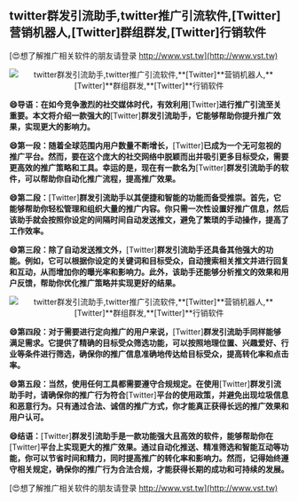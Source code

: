 ## **twitter群发引流助手,twitter推广引流软件,**[Twitter]**营销机器人,**[Twitter]**群组群发,**[Twitter]**行销软件**

[😍想了解推广相关软件的朋友请登录 http://www.vst.tw](http://www.vst.tw)

 <center><img src="https://vst.tw/MP4/tuiguang/png/1.png" alt="twitter群发引流助手,twitter推广引流软件,**[Twitter]**营销机器人,**[Twitter]**群组群发,**[Twitter]**行销软件"></center>

**😄导语：在如今竞争激烈的社交媒体时代，有效利用**[Twitter]**进行推广引流至关重要。本文将介绍一款强大的**[Twitter]**群发引流助手，它能够帮助你提升推广效果，实现更大的影响力。**

**😄第一段：随着全球范围内用户数量不断增长，**[Twitter]**已成为一个无可忽视的推广平台。然而，要在这个庞大的社交网络中脱颖而出并吸引更多目标受众，需要更高效的推广策略和工具。幸运的是，现在有一款名为**[Twitter]**群发引流助手的软件，可以帮助你自动化推广流程，提高推广效果。**

**😄第二段：**[Twitter]**群发引流助手以其便捷和智能的功能而备受推崇。首先，它能够帮助你轻松管理和组织大量的推广内容。你只需一次性设置好推广信息，然后该助手就会按照你设定的间隔时间自动发送推文，避免了繁琐的手动操作，提高了工作效率。**

**😄第三段：除了自动发送推文外，**[Twitter]**群发引流助手还具备其他强大的功能。例如，它可以根据你设定的关键词和目标受众，自动搜索相关推文并进行回复和互动，从而增加你的曝光率和影响力。此外，该助手还能够分析推文的效果和用户反馈，帮助你优化推广策略并实现更好的结果。**

 <center><img src="https://vst.tw/MP4/tuiguang/png/4.png" alt="twitter群发引流助手,twitter推广引流软件,**[Twitter]**营销机器人,**[Twitter]**群组群发,**[Twitter]**行销软件"></center>

**😄第四段：对于需要进行定向推广的用户来说，**[Twitter]**群发引流助手同样能够满足需求。它提供了精确的目标受众筛选功能，可以按照地理位置、兴趣爱好、行业等条件进行筛选，确保你的推广信息准确地传达给目标受众，提高转化率和点击率。**

**😄第五段：当然，使用任何工具都需要遵守合规规定。在使用**[Twitter]**群发引流助手时，请确保你的推广行为符合**[Twitter]**平台的使用政策，并避免出现垃圾信息和恶意行为。只有通过合法、诚信的推广方式，你才能真正获得长远的推广效果和用户认可。**

**😄结语：**[Twitter]**群发引流助手是一款功能强大且高效的软件，能够帮助你在**[Twitter]**平台上实现更大的推广效果。通过自动化推送、精准筛选和智能互动等功能，你可以节省时间和精力，同时提高推广的转化率和影响力。然而，记得始终遵守相关规定，确保你的推广行为合法合规，才能获得长期的成功和可持续的发展。**

[😍想了解推广相关软件的朋友请登录 http://www.vst.tw](http://www.vst.tw)



